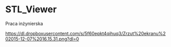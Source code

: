 # STL_Viewer

Praca inżynierska

https://dl.dropboxusercontent.com/s/5f60epkt4qihuq3/Zrzut%20ekranu%202015-12-07%2016.15.31.png?dl=0
